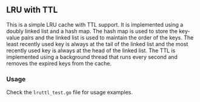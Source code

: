 ## LRU with TTL

This is a simple LRU cache with TTL support. It is implemented using a doubly linked list and a hash map. The hash map is used to store the key-value pairs and the linked list is used to maintain the order of the keys. The least recently used key is always at the tail of the linked list and the most recently used key is always at the head of the linked list. The TTL is implemented using a background thread that runs every second and removes the expired keys from the cache.


### Usage

Check the `lruttl_test.go` file for usage examples.
